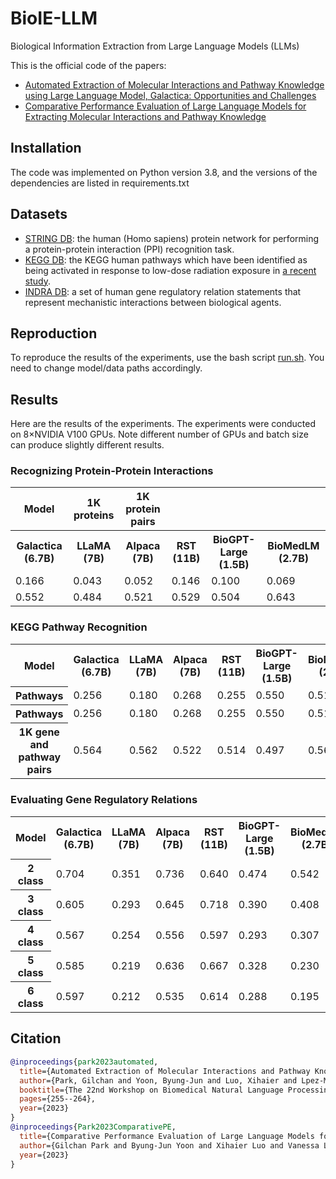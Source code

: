 # BioIE-LLM
Biological Information Extraction from Large Language Models (LLMs)

This is the official code of the papers:
* [Automated Extraction of Molecular Interactions and Pathway Knowledge using Large Language Model, Galactica: Opportunities and Challenges](https://aclanthology.org/2023.bionlp-1.22/)
* [Comparative Performance Evaluation of Large Language Models for Extracting Molecular Interactions and Pathway Knowledge](https://arxiv.org/abs/2307.08813)


## Installation
The code was implemented on Python version 3.8, and the versions of the dependencies are listed in requirements.txt


## Datasets
* [STRING DB](https://string-db.org): the human (Homo sapiens) protein network for performing a protein-protein interaction (PPI) recognition task.
* [KEGG DB](https://www.genome.jp/kegg): the KEGG human pathways which have been identified as being activated in response to low-dose radiation exposure in [a recent study](https://arxiv.org/abs/2301.01769).
* [INDRA DB](http://www.indra.bio): a set of human gene regulatory relation statements that represent mechanistic interactions between biological agents.


## Reproduction
To reproduce the results of the experiments, use the bash script [run.sh](scripts/run.sh). You need to change model/data paths accordingly.


## Results
Here are the results of the experiments. The experiments were conducted on 8×NVIDIA V100 GPUs. Note different number of GPUs and batch size can produce slightly different results.

### Recognizing Protein-Protein Interactions ###
<table>
    <tr>
        <th>Model</th>
        <th>1K proteins</th>
		<th>1K protein pairs</th>
    </tr>
	<tr>
        <th>Galactica (6.7B)</th>
        <th>LLaMA (7B)</th>
        <th>Alpaca (7B)</th>
        <th>RST (11B)</th>
        <th>BioGPT-Large (1.5B)</th>
        <th>BioMedLM (2.7B)</th>
    </tr>
	<tr>
        <td>0.166</td>
        <td>0.043</td>
        <td>0.052</td>
        <td>0.146</td>
        <td>0.100</td>
        <td>0.069</td>
    </tr>
    <tr>
        <td>0.552</td>
        <td>0.484</td>
        <td>0.521</td>
        <td>0.529</td>
        <td>0.504</td>
        <td>0.643</td>
    </tr>
</table>

### KEGG Pathway Recognition ###
<table>
    <tr>
        <th>Model</th>
        <th>Galactica (6.7B)</th>
        <th>LLaMA (7B)</th>
        <th>Alpaca (7B)</th>
        <th>RST (11B)</th>
        <th>BioGPT-Large (1.5B)</th>
        <th>BioMedLM (2.7B)</th>
    </tr>
	<tr>
        <th>Pathways</th>
        <td>0.256</td>
        <td>0.180</td>
        <td>0.268</td>
        <td>0.255</td>
        <td>0.550</td>
        <td>0.514</td>
    </tr>
	<tr>
        <th>Pathways</th>
        <td>0.256</td>
        <td>0.180</td>
        <td>0.268</td>
        <td>0.255</td>
        <td>0.550</td>
        <td>0.514</td>
    </tr>
    <tr>
        <th>1K gene and pathway pairs</th>
        <td>0.564</td>
        <td>0.562</td>
        <td>0.522</td>
        <td>0.514</td>
        <td>0.497</td>
        <td>0.568</td>
    </tr>
</table>

### Evaluating Gene Regulatory Relations ###
<table>
    <tr>
        <th>Model</th>
        <th>Galactica (6.7B)</th>
        <th>LLaMA (7B)</th>
        <th>Alpaca (7B)</th>
        <th>RST (11B)</th>
        <th>BioGPT-Large (1.5B)</th>
        <th>BioMedLM (2.7B)</th>
    </tr>
	<tr>
        <th>2 class</th>
        <td>0.704</td>
        <td>0.351</td>
        <td>0.736</td>
        <td>0.640</td>
        <td>0.474</td>
        <td>0.542</td>
    </tr>
    <tr>
        <th>3 class</th>
        <td>0.605</td>
        <td>0.293</td>
        <td>0.645</td>
        <td>0.718</td>
        <td>0.390</td>
        <td>0.408</td>
    </tr>
	<tr>
        <th>4 class</th>
        <td>0.567</td>
        <td>0.254</td>
        <td>0.556</td>
        <td>0.597</td>
        <td>0.293</td>
        <td>0.307</td>
    </tr>
	<tr>
        <th>5 class</th>
        <td>0.585</td>
        <td>0.219</td>
        <td>0.636</td>
        <td>0.667</td>
        <td>0.328</td>
        <td>0.230</td>
    </tr>
	<tr>
        <th>6 class</th>
        <td>0.597</td>
        <td>0.212</td>
        <td>0.535</td>
        <td>0.614</td>
        <td>0.288</td>
        <td>0.195</td>
    </tr>
</table>


## Citation
```bibtex
@inproceedings{park2023automated,
  title={Automated Extraction of Molecular Interactions and Pathway Knowledge using Large Language Model, Galactica: Opportunities and Challenges},
  author={Park, Gilchan and Yoon, Byung-Jun and Luo, Xihaier and Lpez-Marrero, Vanessa and Johnstone, Patrick and Yoo, Shinjae and Alexander, Francis},
  booktitle={The 22nd Workshop on Biomedical Natural Language Processing and BioNLP Shared Tasks},
  pages={255--264},
  year={2023}
}
@inproceedings{Park2023ComparativePE,
  title={Comparative Performance Evaluation of Large Language Models for Extracting Molecular Interactions and Pathway Knowledge},
  author={Gilchan Park and Byung-Jun Yoon and Xihaier Luo and Vanessa L'opez-Marrero and Patrick Johnstone and Shinjae Yoo and Francis J. Alexander},
  year={2023}
}
```

